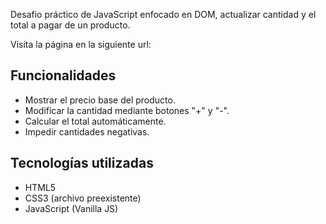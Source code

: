 
Desafio práctico de JavaScript enfocado en DOM, actualizar cantidad y el total a pagar de un producto.

Visita la página en la siguiente url: 

## Funcionalidades

- Mostrar el precio base del producto.
- Modificar la cantidad mediante botones "+" y "-".
- Calcular el total automáticamente.
- Impedir cantidades negativas.

## Tecnologías utilizadas

- HTML5
- CSS3 (archivo preexistente)
- JavaScript (Vanilla JS)

